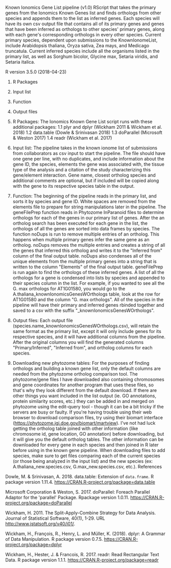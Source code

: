Known Ionomics Gene List pipeline (v1.0) 
RScript that takes the primary genes from the Ionomics Known Genes list and finds orthologs from other species and appends them to the list as inferred genes. Each species will have its own csv output file that contains all of its primary genes and genes that have been inferred as orthologs to other species' primary genes, along with each gene's corresponding orthologs in every other species. Current primary species, dependent upon submissions to the KnownIonomeList, include Arabidopsis thaliana, Oryza sativa, Zea mays, and Medicago truncatula. Current inferred species include all the organisms listed in the primary list, as well as Sorghum bicolor, Glycine max, Setaria viridis, and Setaria italica.

R version 3.5.0 (2018-04-23)

1.  R Packages
2.  Input list
3.  Function
4.  Output files

1.  R Packages: The Ionomics Known Gene List script runs with these additional packages:
    1.1   plyr and dplyr (Wickham 2011 & Wickham et al. 2018)
    1.2   data.table (Dowle & Srinivasan 2018)
    1.3   doParallel (Microsoft & Weston 2017)
    1.4   readr (Wickham et al. 2017)

2.  Input list: The pipeline takes in the known ionome list of submissions from collaborators as csv input to start the pipeline. The file should have one gene per line, with no duplicates, and include information about the gene ID, the species, elements the gene was associated with, the tissue type of the analysis and a citation of the study characterizing this gene/element interaction. Gene name, closest ortholog species and additional comments are optional, but if included will be copied along with the gene to its respective species table in the output. 

3.  Function: The beginning of the pipeline reads in the primary list, and sorts it by species and gene ID. White spaces are removed from the elements file to prepare for string manipulations later in the pipeline. The geneFilePrep function reads in Phytozome InParanoid files to determine orthologs for each of the genes in our primary list of genes. After the an ortholog search has been executed for each gene in the list, the orthologs of all the genes are sorted into data frames by species. The function noDups is run to remove multiple entries of an ortholog. This happens when multiple primary genes infer the same gene as an ortholog. noDups removes the multiple entries and creates a string of all the genes that inferred this ortholog and writes it to the "Inferred from" column of the final output table. noDups also condenses all of the unique elements from the multiple primary genes into a string that is written to the column "Elements" of the final output table. geneFilePrep is run again to find the orthologs of these inferred genes. A list of all the orthologs for a gene is condensed into lists by species and appended to their species column in the list. For example, if you wanted to see all the G. max orthologs for AT1G01580, you would go to the A.thaliana_knownIonomicsGenesWOrthologs table, look at the row for AT1G01580 and the column "G. max orthologs". All of the species in the pipeline will have their primary and inferred genes rbinded together and saved to a csv with the suffix "_knownIonomicsGenesWOrthologs".

4.  Output files: Each output file (species.name_knownIonomicsGenesWOrthologs.csv), will retain the same format as the primary list, except it will only include genes for its respective species, and it will have additional columns from the pipeline. After the original columns you will find the generated columns "Primary/Inferred", "Inferred from", and ortholog columns for each species.

5. Downloading new phytozome tables: For the purposes of finding orthologs and building a known gene list, only the default columns are needed from the phytozome ortholog comparison tool. The phytozome/gene files I have downloaded also containing chromosomes and gene coordinates for another program that uses these files, so that's why they look different from the default download. If there are other things you want included in the list output (ie. GO annotations, protein similarity scores, etc.) they can be added in and merged on phytozome using the edit-query tool - though it can be a bit tricky if the servers are busy or faulty. If you're having trouble using their web browser to download comparison files, try using their biomart interface (https://phytozome.jgi.doe.gov/biomart/martview). I've not had luck getting the ortholog table joined with other information (like chromosome id, gene location, GO annotation) before downloading, but it will give you the default ortholog tables. The other information can be downloaded for every gene in each species and then joined in R later before using in the known gene pipeline. When downloading files to add species, make sure to get files comparing each of the current species (or those being analyzed in the input list) and the new species (ex: A.thaliana_new.species.csv, G.max_new.species.csv, etc.).
References

Dowle, M. & Srinivasan, A. 2018. data.table: Extension of `data.frame`. R package version 1.11.4. https://CRAN.R-project.org/package=data.table

Microsoft Corporation & Weston, S. 2017. doParallel: Foreach Parallel Adaptor for the 'parallel' Package. Rpackage version 1.0.11. https://CRAN.R-project.org/package=doParallel

Wickham, H. 2011. The Split-Apply-Combine Strategy for Data Analysis. Journal of Statistical Software, 40(1), 1-29. URL http://www.jstatsoft.org/v40/i01/.

Wickham, H., François, R., Henry, L. and Müller, K. (2018). dplyr: A Grammar of Data Manipulation. R package version 0.7.5. https://CRAN.R-project.org/package=dplyr

Wickham, H., Hester, J. & Francois, R. 2017. readr: Read Rectangular Text Data. R package version 1.1.1. https://CRAN.R-project.org/package=readr
